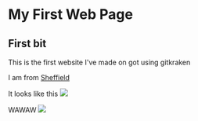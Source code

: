 # My First Web Page 
## First bit 
This is the first website I've made on got using gitkraken 

I am from [Sheffield](https://en.wikipedia.org/wiki/Sheffield)

It looks like this 
![](https://external-content.duckduckgo.com/iu/?u=https%3A%2F%2Fc8.alamy.com%2Fcomp%2FEM4X1F%2Faerial-view-of-sheffield-city-centre-south-yorkshire-uk-EM4X1F.jpg&f=1&nofb=1&ipt=13520a10c6bbdc16f5d776d120df96846b0e38862e4a93d7f455880b34e2191f)

WAWAW
![](https://encrypted-tbn0.gstatic.com/images?q=tbn:ANd9GcT-26EIMJno0LGf9yTIm2P9caBaca74yt7nLg&s)